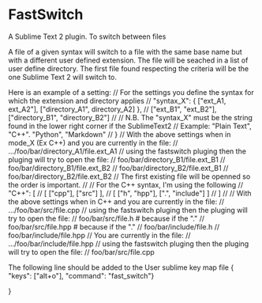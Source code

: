 FastSwitch
==========

A Sublime Text 2 plugin. To switch between files

A file of a given syntax will switch to a file with the same base name but with a different user defined extension. The file will be seached in a list of user define directory. The first file found respecting the criteria will be the one Sublime Text 2 will switch to.

Here is an example of a setting:
    // For the settings you define the syntax for which the extension and directory applies
    // "syntax_X": { ["ext_A1, ext_A2"], ["directory_A1", directory_A2] },
    //             ["ext_B1", "ext_B2"], ["directory_B1", "directory_B2"]
    //
    // N.B. The "syntax_X" must be the string found in the lower right corner if the SublimeText2
    // Example: "Plain Text", "C++". "Python", "Markdown"
    //           }
    // With the above settings when in mode_X (Ex C++) and you are currently in the file:
    // .../foo/bar/directory_A1/file.ext_A1
    // using the fastswitch pluging then the pluging will try to open the file:
    // foo/bar/directory_B1/file.ext_B1
    // foo/bar/directory_B1/file.ext_B2
    // foo/bar/directory_B2/file.ext_B1
    // foo/bar/directory_B2/file.ext_B2
    // The first existing file will be openned so the order is important.
    //
    // For the C++ syntax, I'm using the following
    // "C++": [
    //         [ ["cpp"], ["src"] ],
    //         [ ["h", "hpp"], [".", "include"] ]
    //        ]
    //
    // With the above settings when in C++ and you are currently in the file:
    // .../foo/bar/src/file.cpp
    // using the fastswitch pluging then the pluging will try to open the file:
    // foo/bar/src/file.h                    # because if the "."
    // foo/bar/src/file.hpp                  # because if the "."
    // foo/bar/include/file.h
    // foo/bar/include/file.hpp
    // You are currently in the file:
    // .../foo/bar/include/file.hpp
    // using the fastswitch pluging then the pluging will try to open the file:
    // foo/bar/src/file.cpp

The following line should be added to the User sublime key map file
  { "keys": ["alt+o"], "command": "fast_switch"}

}
